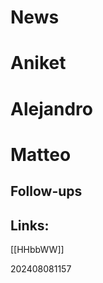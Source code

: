 
# News


# Aniket


# Alejandro 


# Matteo


## Follow-ups


## Links: 
[[HHbbWW]]


202408081157



